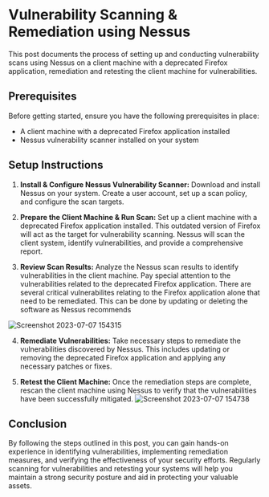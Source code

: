 # Vulnerability Scanning & Remediation using Nessus

This post documents the process of setting up and conducting vulnerability scans using Nessus on a client machine with a deprecated Firefox application, remediation and retesting the client machine for vulnerabilities. 

## Prerequisites

Before getting started, ensure you have the following prerequisites in place:

- A client machine with a deprecated Firefox application installed
- Nessus vulnerability scanner installed on your system

## Setup Instructions


1. **Install & Configure Nessus Vulnerability Scanner:** Download and install Nessus on your system. Create a user account, set up a scan policy, and configure the scan targets.

2. **Prepare the Client Machine & Run Scan:** Set up a client machine with a deprecated Firefox application installed. This outdated version of Firefox will act as the target for vulnerability scanning. Nessus will scan the client system, identify vulnerabilities, and provide a comprehensive report.

3. **Review Scan Results:** Analyze the Nessus scan results to identify vulnerabilities in the client machine. Pay special attention to the vulnerabilities related to the deprecated Firefox application. There are several critical vulnerabilites relating to the Firefox application alone that need to be remediated. This can be done by updating or deleting the software as Nessus recommends

![Screenshot 2023-07-07 154315](https://github.com/emeka789/Nessus/assets/99328320/d57002ba-20ad-4d1b-b7e8-bd6361240e5b)

4. **Remediate Vulnerabilities:** Take necessary steps to remediate the vulnerabilities discovered by Nessus. This includes updating or removing the deprecated Firefox application and applying any necessary patches or fixes.

5. **Retest the Client Machine:** Once the remediation steps are complete, rescan the client machine using Nessus to verify that the vulnerabilities have been successfully mitigated. 
![Screenshot 2023-07-07 154738](https://github.com/emeka789/Nessus/assets/99328320/c1d39f6b-ddd8-4d53-ac4c-3b48115ef0c5)


## Conclusion

By following the steps outlined in this post, you can gain hands-on experience in identifying vulnerabilities, implementing remediation measures, and verifying the effectiveness of your security efforts. Regularly scanning for vulnerabilities and retesting your systems will help you maintain a strong security posture and aid in protecting your valuable assets.

